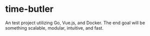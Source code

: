 # time-butler
An test project utilizing Go, Vue.js, and Docker. The end goal will be something scalable, modular, intuitive, and fast.
